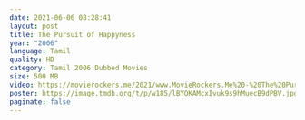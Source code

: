 ```yaml
---
date: 2021-06-06 08:28:41
layout: post
title: The Pursuit of Happyness
year: "2006"
language: Tamil
quality: HD
category: Tamil 2006 Dubbed Movies
size: 500 MB
video: https://movierockers.me/2021/www.MovieRockers.Me%20-%20The%20Pursuit%20Of%20Happyness%20(2006)%20BluRay%20TamilDubbed%20Single%20Part.mp4
poster: https://image.tmdb.org/t/p/w185/lBYOKAMcxIvuk9s9hMuecB9dPBV.jpg
paginate: false
---
```

